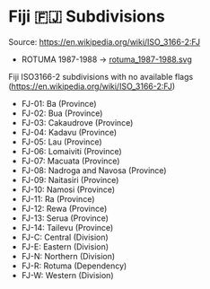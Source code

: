# Fiji 🇫🇯 Subdivisions

Source: https://en.wikipedia.org/wiki/ISO_3166-2:FJ

* ROTUMA 1987-1988 -> [rotuma_1987-1988.svg](https://github.com/amckenna41/iso3166-flag-icons/blob/main/iso3166-2-icons/FJ/rotuma_1987-1988.svg)

Fiji ISO3166-2 subdivisions with no available flags (https://en.wikipedia.org/wiki/ISO_3166-2:FJ)

* FJ-01: Ba (Province)
* FJ-02: Bua (Province)
* FJ-03: Cakaudrove (Province)
* FJ-04: Kadavu (Province)
* FJ-05: Lau (Province)
* FJ-06: Lomaiviti (Province)
* FJ-07: Macuata (Province)
* FJ-08: Nadroga and Navosa (Province)
* FJ-09: Naitasiri (Province)
* FJ-10: Namosi (Province)
* FJ-11: Ra (Province)
* FJ-12: Rewa (Province)
* FJ-13: Serua (Province)
* FJ-14: Tailevu (Province)
* FJ-C: Central (Division)
* FJ-E: Eastern (Division)
* FJ-N: Northern (Division)
* FJ-R: Rotuma (Dependency)
* FJ-W: Western (Division)